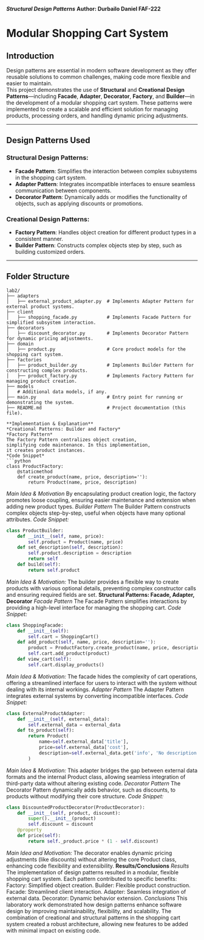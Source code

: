 ***Structural Design Patterns***
**Author: Durbailo Daniel FAF-222**
# Modular Shopping Cart System

## Introduction  
Design patterns are essential in modern software development as they offer reusable solutions to common challenges, making code more flexible and easier to maintain.  
This project demonstrates the use of **Structural** and **Creational Design Patterns**—including **Facade**, **Adapter**, **Decorator**, **Factory**, and **Builder**—in the development of a modular shopping cart system. These patterns were implemented to create a scalable and efficient solution for managing products, processing orders, and handling dynamic pricing adjustments.

---

## Design Patterns Used  

### Structural Design Patterns:
- **Facade Pattern**: Simplifies the interaction between complex subsystems in the shopping cart system.
- **Adapter Pattern**: Integrates incompatible interfaces to ensure seamless communication between components.
- **Decorator Pattern**: Dynamically adds or modifies the functionality of objects, such as applying discounts or promotions.

### Creational Design Patterns:
- **Factory Pattern**: Handles object creation for different product types in a consistent manner.
- **Builder Pattern**: Constructs complex objects step by step, such as building customized orders.

---

## Folder Structure  

```plaintext
lab2/
├── adapters
│   ├── external_product_adapter.py  # Implements Adapter Pattern for external product systems.
├── client
│   ├── shopping_facade.py           # Implements Facade Pattern for simplified subsystem interaction.
├── decorators
│   ├── discount_decorator.py        # Implements Decorator Pattern for dynamic pricing adjustments.
├── domain
│   ├── product.py                   # Core product models for the shopping cart system.
├── factories
│   ├── product_builder.py           # Implements Builder Pattern for constructing complex products.
│   ├── product_factory.py           # Implements Factory Pattern for managing product creation.
├── models
│   # Additional data models, if any.
├── main.py                          # Entry point for running or demonstrating the system.
├── README.md                        # Project documentation (this file).

**Implementation & Explanation**
*Creational Patterns: Builder and Factory*
*Factory Pattern*
The Factory Pattern centralizes object creation, 
simplifying code maintenance. In this implementation, 
it creates product instances.
*Code Snippet*
```python
class ProductFactory:
    @staticmethod
    def create_product(name, price, description=''):
        return Product(name, price, description)
```
*Main Idea & Motivation*
By encapsulating product creation logic, the factory promotes loose coupling, 
ensuring easier maintenance and extension when adding new product types.
*Builder Pattern*
The Builder Pattern constructs complex objects step-by-step,
 useful when objects have many optional attributes.
*Code Snippet:*
```python
class ProductBuilder:
    def __init__(self, name, price):
        self.product = Product(name, price)
    def set_description(self, description):
        self.product.description = description
        return self
    def build(self):
        return self.product
```
*Main Idea & Motivation:* 
The builder provides a flexible way to create products with various optional details,
 preventing complex constructor calls and ensuring required fields are set.
**Structural Patterns: Facade, Adapter, Decorator**
*Facade Pattern*
The Facade Pattern simplifies interactions by providing 
a high-level interface for managing the shopping cart.
*Code Snippet:*
```python
class ShoppingFacade:
    def __init__(self):
        self.cart = ShoppingCart()
    def add_product(self, name, price, description=''):
        product = ProductFactory.create_product(name, price, description)
        self.cart.add_product(product)
    def view_cart(self):
        self.cart.display_products()
```
*Main Idea & Motivation:*
The facade hides the complexity of cart operations, 
offering a streamlined interface for users to interact with the system without dealing with its internal workings.
*Adapter Pattern*
The Adapter Pattern integrates external systems by converting incompatible interfaces.
*Code Snippet:*
```python
class ExternalProductAdapter:
    def __init__(self, external_data):
        self.external_data = external_data
    def to_product(self):
        return Product(
            name=self.external_data['title'],
            price=self.external_data['cost'],
            description=self.external_data.get('info', 'No description')
        )
```
*Main Idea & Motivation:* 
This adapter bridges the gap between external data formats and the internal Product class,
 allowing seamless integration of third-party data without altering existing code.
*Decorator Pattern*
The Decorator Pattern dynamically adds behavior, such as discounts,
 to products without modifying their core structure.
*Code Snippet:*
```python
class DiscountedProductDecorator(ProductDecorator):
    def __init__(self, product, discount):
        super().__init__(product)
        self.discount = discount
    @property
    def price(self):
        return self._product.price * (1 - self.discount)
```
*Main Idea and Motivation:* 
The decorator enables dynamic pricing adjustments (like discounts)
 without altering the core Product class, enhancing code flexibility and extensibility.
**Results/Conclusions**
*Results*
The implementation of design patterns resulted in a modular, flexible shopping cart system. Each pattern contributed to specific benefits:
Factory: Simplified object creation.
Builder: Flexible product construction.
Facade: Streamlined client interaction.
Adapter: Seamless integration of external data.
Decorator: Dynamic behavior extension.
*Conclusions*
This laboratory work demonstrated how design patterns enhance software design by improving maintainability, 
flexibility, and scalability. The combination of creational and structural patterns in the shopping
 cart system created a robust architecture, allowing new features to be added with minimal impact on existing code.
